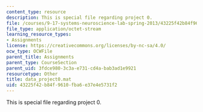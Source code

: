 ```yaml
---
content_type: resource
description: This is special file regarding project 0.
file: /courses/9-17-systems-neuroscience-lab-spring-2013/43225f42b84f9610fba6e37e4e5731f2_data_project0.mat
file_type: application/octet-stream
learning_resource_types:
- Assignments
license: https://creativecommons.org/licenses/by-nc-sa/4.0/
ocw_type: OCWFile
parent_title: Assignments
parent_type: CourseSection
parent_uid: 3fdce980-3c3a-e731-cd4a-bab3ad1e9921
resourcetype: Other
title: data_project0.mat
uid: 43225f42-b84f-9610-fba6-e37e4e5731f2
---
```

This is special file regarding project 0.